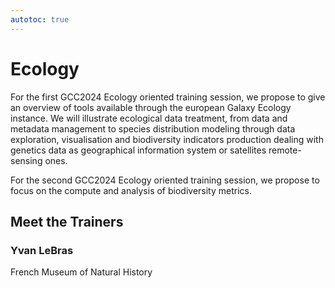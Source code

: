 ```yaml
---
autotoc: true
---
```


<slot name="/events/gcc2024/header" />
<div class="text-center">

# Ecology

</div>

For the first GCC2024 Ecology oriented training session, we propose to give an overview of tools available through the european Galaxy Ecology instance. We will illustrate ecological data treatment, from data and metadata management to species distribution modeling through data exploration, visualisation and biodiversity indicators production dealing with genetics data as geographical information system or satellites remote-sensing ones.

For the second GCC2024 Ecology oriented training session, we propose to focus on the compute and analysis of biodiversity metrics.

## Meet the Trainers

### Yvan LeBras

French Museum of Natural History
